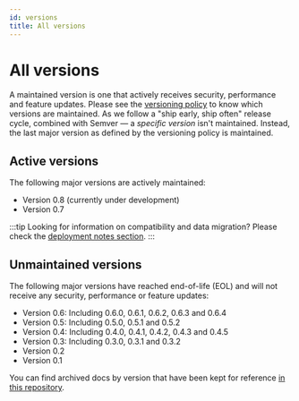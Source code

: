```yaml
---
id: versions
title: All versions
---
```


# All versions

A maintained version is one that actively receives security, performance and feature updates. Please see the
[versioning policy](https://github.com/skytable/rfcs/blob/next/rfcs/rfc-1.md) to know which versions are maintained.
As we follow a "ship early, ship often" release cycle, combined with Semver — a _specific version_ isn't
maintained. Instead, the last major version as defined by the versioning policy is maintained.

## Active versions

The following major versions are actively maintained:

- Version 0.8 (currently under development)
- Version 0.7

:::tip
Looking for information on compatibility and data migration? Please check the [deployment notes section](deployment).
:::

## Unmaintained versions

The following major versions have reached end-of-life (EOL) and will not receive any security, performance or feature
updates:

- Version 0.6: Including 0.6.0, 0.6.1, 0.6.2, 0.6.3 and 0.6.4
- Version 0.5: Including 0.5.0, 0.5.1 and 0.5.2
- Version 0.4: Including 0.4.0, 0.4.1, 0.4.2, 0.4.3 and 0.4.5
- Version 0.3: Including 0.3.0, 0.3.1 and 0.3.2
- Version 0.2
- Version 0.1

You can find archived docs by version that have been kept for reference [in this repository](https://github.com/skytable/docs/tree/next/versioned_docs).
